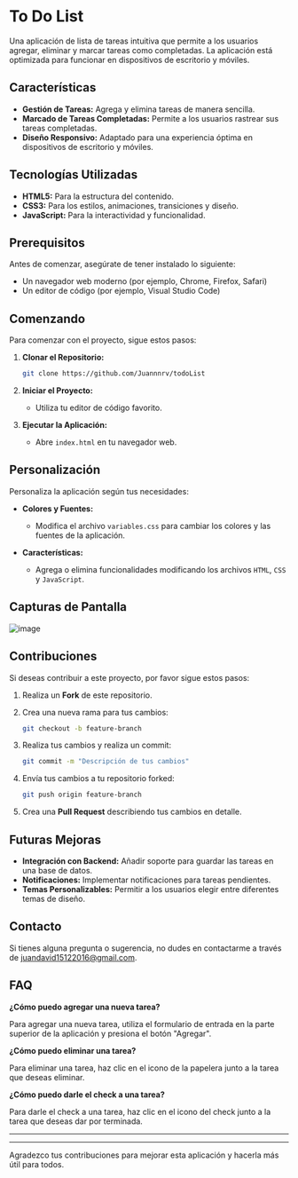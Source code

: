 # To Do List 

Una aplicación de lista de tareas intuitiva que permite a los usuarios agregar, eliminar y marcar tareas como completadas. La aplicación está optimizada para funcionar en dispositivos de escritorio y móviles.

## Características

- **Gestión de Tareas:** Agrega y elimina tareas de manera sencilla.
- **Marcado de Tareas Completadas:** Permite a los usuarios rastrear sus tareas completadas.
- **Diseño Responsivo:** Adaptado para una experiencia óptima en dispositivos de escritorio y móviles.

## Tecnologías Utilizadas

- **HTML5:** Para la estructura del contenido.
- **CSS3:**  Para los estilos, animaciones, transiciones y diseño.
- **JavaScript:**  Para la interactividad y funcionalidad.

## Prerequisitos

Antes de comenzar, asegúrate de tener instalado lo siguiente:

- Un navegador web moderno (por ejemplo, Chrome, Firefox, Safari)
- Un editor de código (por ejemplo, Visual Studio Code)

## Comenzando

Para comenzar con el proyecto, sigue estos pasos:

1. **Clonar el Repositorio:**

    ```sh
    git clone https://github.com/Juannnrv/todoList
    ```

2. **Iniciar el Proyecto:**
   - Utiliza tu editor de código favorito.

3. **Ejecutar la Aplicación:**
   - Abre `index.html` en tu navegador web.

## Personalización

Personaliza la aplicación según tus necesidades:

- **Colores y Fuentes:**
  - Modifica el archivo `variables.css` para cambiar los colores y las fuentes de la aplicación.

- **Características:**
  - Agrega o elimina funcionalidades modificando los archivos `HTML`, `CSS` y `JavaScript`.

## Capturas de Pantalla


![image](https://github.com/Juannnrv/toDoList/assets/160557063/fd341d1b-6c64-4cea-a052-3723412c8918)


## Contribuciones

Si deseas contribuir a este proyecto, por favor sigue estos pasos:

1. Realiza un **Fork** de este repositorio.

2. Crea una nueva rama para tus cambios:

    ```sh
    git checkout -b feature-branch
    ```

3. Realiza tus cambios y realiza un commit:

    ```sh
    git commit -m "Descripción de tus cambios"
    ```

4. Envía tus cambios a tu repositorio forked:

    ```sh
    git push origin feature-branch
    ```

5. Crea una **Pull Request** describiendo tus cambios en detalle.

## Futuras Mejoras

- **Integración con Backend:** Añadir soporte para guardar las tareas en una base de datos.
- **Notificaciones:** Implementar notificaciones para tareas pendientes.
- **Temas Personalizables:** Permitir a los usuarios elegir entre diferentes temas de diseño.

## Contacto

Si tienes alguna pregunta o sugerencia, no dudes en contactarme a través de [juandavid15122016@gmail.com](mailto:juandavid15122016@gmail.com).

## FAQ

**¿Cómo puedo agregar una nueva tarea?**

Para agregar una nueva tarea, utiliza el formulario de entrada en la parte superior de la aplicación y presiona el botón "Agregar".

**¿Cómo puedo eliminar una tarea?**

Para eliminar una tarea, haz clic en el icono de la papelera junto a la tarea que deseas eliminar.

**¿Cómo puedo darle el check a una tarea?**

Para darle el check a una tarea, haz clic en el icono del check junto a la tarea que deseas dar por terminada.

---

---

Agradezco tus contribuciones para mejorar esta aplicación y hacerla más útil para todos.
